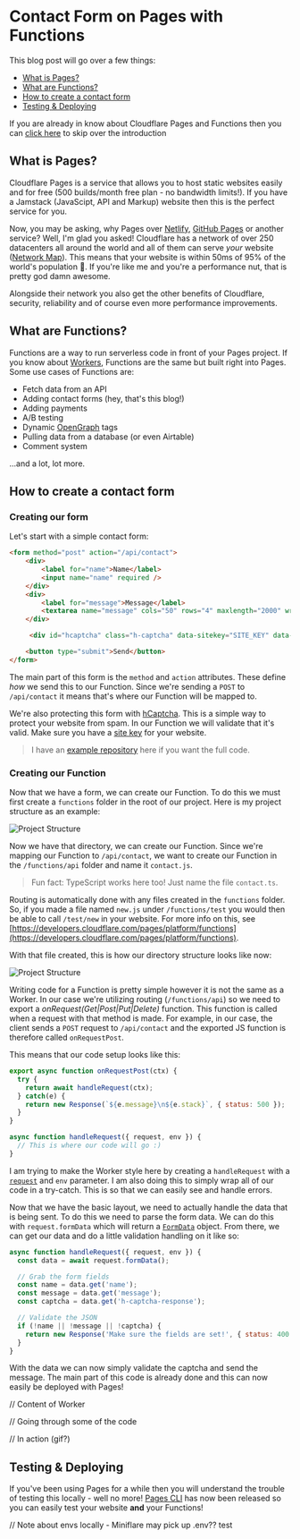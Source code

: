 # Contact Form on Pages with Functions

This blog post will go over a few things:
* [What is Pages?](#what-is-pages%3F)
* [What are Functions?](#what-are-functions%3F)
* [How to create a contact form](#how-to-create-a-contact-form)
* [Testing & Deploying](#testing-%26-deploying)

If you are already in know about Cloudflare Pages and Functions then you can [click here](#how-to-create-a-contact-form) to skip over the introduction

## What is Pages?
Cloudflare Pages is a service that allows you to host static websites easily and for free (500 builds/month free plan - no bandwidth limits!). If you have a Jamstack (JavaScipt, API and Markup) website then this is the perfect service for you.

Now, you may be asking, why Pages over [Netlify](https://www.netlify.com/), [GitHub Pages](https://pages.github.com/) or another service? Well, I'm glad you asked! Cloudflare has a network of over 250 datacenters all around the world and all of them can serve _your_ website ([Network Map](https://cloudflare.com/network)). This means that your website is within 50ms of 95% of the world's population 🤯. If you're like me and you're a performance nut, that is pretty god damn awesome.

Alongside their network you also get the other benefits of Cloudflare, security, reliability and of course even more performance improvements.

## What are Functions?
Functions are a way to run serverless code in front of your Pages project. If you know about [Workers](https://workers.dev), Functions are the same but built right into Pages. Some use cases of Functions are:
* Fetch data from an API
* Adding contact forms (hey, that's this blog!)
* Adding payments
* A/B testing
* Dynamic [OpenGraph](https://ogp.me/) tags
* Pulling data from a database (or even Airtable)
* Comment system

...and a lot, lot more.

## How to create a contact form

### Creating our form

Let's start with a simple contact form:
```html
<form method="post" action="/api/contact">
    <div>
        <label for="name">Name</label>
        <input name="name" required />
    </div>
    <div>
        <label for="message">Message</label>
        <textarea name="message" cols="50" rows="4" maxlength="2000" wrap="soft" required></textarea>
    </div>

     <div id="hcaptcha" class="h-captcha" data-sitekey="SITE_KEY" data-theme="dark"></div>

    <button type="submit">Send</button>
</form>
```

The main part of this form is the `method` and `action` attributes. These define _how_ we send this to our Function. Since we're sending a `POST` to `/api/contact` it means that's where our Function will be mapped to.

We're also protecting this form with [hCaptcha](https://hcaptcha.com/). This is a simple way to protect your website from spam. In our Function we will validate that it's valid. Make sure you have a [site key](https://hcaptcha.com/signup) for your website.

> I have an [example repository](https://github.com/WalshyDev/pages-functions-contact) here if you want the full code.

### Creating our Function

Now that we have a form, we can create our Function. To do this we must first create a `functions` folder in the root of our project. Here is my project structure as an example:

![Project Structure](/img/pages-functions/pages_functions_structure_functions_dir.png)
<!-- ![Project Structure](../../../public/img/pages-functions/pages_functions_structure_functions_dir.png) -->

Now we have that directory, we can create our Function. Since we're mapping our Function to `/api/contact`, we want to create our Function in the `/functions/api` folder and name it `contact.js`.
> Fun fact: TypeScript works here too! Just name the file `contact.ts`.

Routing is automatically done with any files created in the `functions` folder. So, if you made a file named `new.js` under `/functions/test` you would then be able to call `/test/new` in your website. For more info on this, see [https://developers.cloudflare.com/pages/platform/functions](https://developers.cloudflare.com/pages/platform/functions).

With that file created, this is how our directory structure looks like now:

![Project Structure](/img/pages-functions/pages_functions_structure_fnc_api_contact.png)
<!-- ![Project Structure](../../../public/img/pages-functions/pages_functions_structure_fnc_api_contact.png) -->

Writing code for a Function is pretty simple however it is not the same as a Worker. In our case we're utilizing routing (`/functions/api`) so we need to export a _onRequest(Get|Post|Put|Delete)_ function. This function is called when a request with that method is made. For example, in our case, the client sends a `POST` request to `/api/contact` and the exported JS function is therefore called `onRequestPost`.

This means that our code setup looks like this:
```js
export async function onRequestPost(ctx) {
  try {
    return await handleRequest(ctx);
  } catch(e) {
    return new Response(`${e.message}\n${e.stack}`, { status: 500 }); 
  }
}

async function handleRequest({ request, env }) {
  // This is where our code will go :)
}
```

I am trying to make the Worker style here by creating a `handleRequest` with a [`request`](https://developer.mozilla.org/en-US/docs/Web/API/Request) and `env` parameter. I am also doing this to simply wrap all of our code in a try-catch. This is so that we can easily see and handle errors.

Now that we have the basic layout, we need to actually handle the data that is being sent. To do this we need to parse the form data. We can do this with `request.formData` which will return a [`FormData`](https://developer.mozilla.org/en-US/docs/Web/API/FormData) object. From there, we can get our data and do a little validation handling on it like so:

```js
async function handleRequest({ request, env }) {
  const data = await request.formData();

  // Grab the form fields
  const name = data.get('name');
  const message = data.get('message');
  const captcha = data.get('h-captcha-response');

  // Validate the JSON
  if (!name || !message || !captcha) {
    return new Response('Make sure the fields are set!', { status: 400 });
  }
}
```

With the data we can now simply validate the captcha and send the message. The main part of this code is already done and this can now easily be deployed with Pages!

// Content of Worker

// Going through some of the code

// In action (gif?)

## Testing & Deploying
If you've been using Pages for a while then you will understand the trouble of testing this locally - well no more! [Pages CLI]() has now been released so you can easily test your website **and** your Functions!

// Note about envs locally - Miniflare may pick up .env?? test